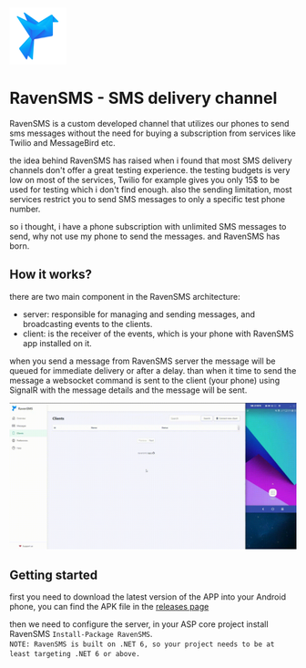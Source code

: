 <img width="100" height="100" alt="RavenSMS" src="https://github.com/YoussefSell/RavenSMS/blob/master/assets/logo.png">

# RavenSMS - SMS delivery channel

RavenSMS is a custom developed channel that utilizes our phones to send sms messages without the need for buying a subscription from services like Twilio and MessageBird etc.

the idea behind RavenSMS has raised when i found that most SMS delivery channels don't offer a great testing experience. the testing budgets is very low on most of the services, Twilio for example gives you only 15$ to be used for testing which i don't find enough. also the sending limitation, most services restrict you to send SMS messages to only a specific test phone number.

so i thought, i have a phone subscription with unlimited SMS messages to send, why not use my phone to send the messages. and RavenSMS has born.

## How it works?

there are two main component in the RavenSMS architecture:

- server: responsible for managing and sending messages, and broadcasting events to the clients.
- client: is the receiver of the events, which is your phone with RavenSMS app installed on it.

when you send a message from RavenSMS server the message will be queued for immediate delivery or after a delay. than when it time to send the message a websocket command is sent to the client (your phone) using SignalR with the message details and the message will be sent.

![ravensms demo](https://github.com/YoussefSell/RavenSMS/blob/master/assets/screenshots/ravensms-demo.gif)

## Getting started

first you need to download the latest version of the APP into your Android phone, you can find the APK file in the [releases page](https://github.com/YoussefSell/RavenSMS/releases)

then we need to configure the server, in your ASP core project install RavenSMS `Install-Package RavenSMS`.  
```NOTE: RavenSMS is built on .NET 6, so your project needs to be at least targeting .NET 6 or above.```
